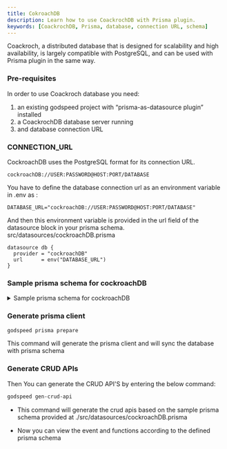 ```yaml
---
title: CokroachDB
description: Learn how to use CoackrochDB with Prisma plugin.
keywords: [CoackrochDB, Prisma, database, connection URL, schema]
---
```

Coackroch, a distributed database that is designed for scalability and high availability, is largely compatible with PostgreSQL, and can be used with Prisma plugin in the same way.

### Pre-requisites
In order to use Coackroch database you need:
 1.	an existing godspeed project with “prisma-as-datasource plugin” installed
 2.	a CoackrochDB database server running
 3.	and database connection URL

### CONNECTION_URL
CockroachDB uses the PostgreSQL format for its connection URL.
```
cockroachDB://USER:PASSWORD@HOST:PORT/DATABASE
```
You have to define the database connection url as an environment variable in .env as :
```
DATABASE_URL="cockroachDB://USER:PASSWORD@HOST:PORT/DATABASE"
```
And then this environment variable is provided in the url field of the datasource block in your prisma schema.
src/datasources/cockroachDB.prisma
```
datasource db {
  provider = "cockroachDB"
  url      = env("DATABASE_URL") 
}

```
### Sample prisma schema for cockroachDB 
<details>
<summary> Sample prisma schema for cockroachDB </summary>

```
datasource db {
  provider = "cockroachDB"
  url      = env("DATABASE_URL")
}
generator client {
  provider = "prisma-client-js"
  output = "./prisma-clients/cockroachDB"
  previewFeatures = ["metrics"]
}

model User {
  id    Int     @id @default(autoincrement())
  email String  @unique
  name  String?
  posts Post[]
}

model Post {
  id        Int     @id @default(autoincrement())
  title     String
  content   String?
  published Boolean @default(false)
  author    User    @relation(fields: [authorId], references: [id])
  authorId  Int
}
```
</details>

### Generate prisma client
```bash
godspeed prisma prepare
```
This command will generate the prisma client and will sync the database with prisma schema

### Generate CRUD APIs
Then You can generate the CRUD API'S by entering the below command:
```bash
godspeed gen-crud-api
```
* This command will generate the crud apis based on the sample prisma schema provided at ./src/datasources/cockroachDB.prisma

* Now you can view the event and functions according to the defined prisma schema